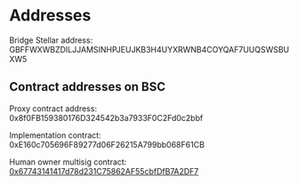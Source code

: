 # Addresses

Bridge Stellar address: GBFFWXWBZDILJJAMSINHPJEUJKB3H4UYXRWNB4COYQAF7UUQSWSBUXW5

## Contract addresses on BSC

Proxy contract address: 0x8f0FB159380176D324542b3a7933F0C2Fd0c2bbf

Implementation contract: 0xE160c705696F89277d06F26215A799bb068F61CB

Human owner multisig contract: [0x67743141417d78d231C75862AF55cbfDfB7A2DF7](https://app.safe.global/home?safe=bnb:0x67743141417d78d231C75862AF55cbfDfB7A2DF7)
